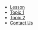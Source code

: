 
+ [Lesson](.)
+ [Topic 1](00-getting-started.html)
+ [Topic 2](01-markdown-syntax.html)
+ [Contact Us](mailto:authorcarpentry@library.caltech.edu)
